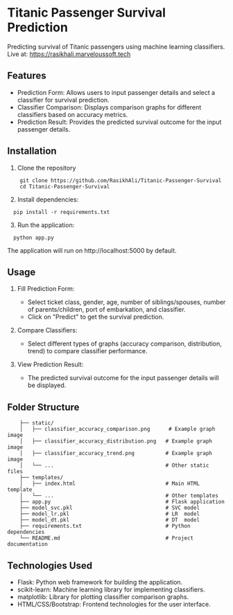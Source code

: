 # Titanic Passenger Survival Prediction
Predicting survival of Titanic passengers using machine learning classifiers.
Live at: https://rasikhali.marveloussoft.tech


## Features
  - Prediction Form: Allows users to input passenger details and select a classifier for survival prediction.
  - Classifier Comparison: Displays comparison graphs for different classifiers based on accuracy metrics.
  - Prediction Result: Provides the predicted survival outcome for the input passenger details.


## Installation
1. Clone the repository
```
    git clone https://github.com/RasikhAli/Titanic-Passenger-Survival
    cd Titanic-Passenger-Survival
```
2. Install dependencies:
```
  pip install -r requirements.txt
```
3. Run the application:
```
  python app.py
```
The application will run on http://localhost:5000 by default.


## Usage
1. Fill Prediction Form:
     - Select ticket class, gender, age, number of siblings/spouses, number of parents/children, port of embarkation, and classifier.
     - Click on "Predict" to get the survival prediction.

2. Compare Classifiers:
     - Select different types of graphs (accuracy comparison, distribution, trend) to compare classifier performance.

3. View Prediction Result:
     - The predicted survival outcome for the input passenger details will be displayed.


## Folder Structure
```
    ├── static/
    │   ├── classifier_accuracy_comparison.png      # Example graph image
    │   ├── classifier_accuracy_distribution.png   # Example graph image
    │   ├── classifier_accuracy_trend.png          # Example graph image
    │   └── ...                                    # Other static files
    ├── templates/
    │   ├── index.html                             # Main HTML template
    │   └── ...                                    # Other templates
    ├── app.py                                     # Flask application
    ├── model_svc.pkl                              # SVC model
    ├── model_lr.pkl                               # LR  model
    ├── model_dt.pkl                               # DT  model
    ├── requirements.txt                           # Python dependencies
    └── README.md                                  # Project documentation
```

## Technologies Used
  - Flask: Python web framework for building the application.
  - scikit-learn: Machine learning library for implementing classifiers.
  - matplotlib: Library for plotting classifier comparison graphs.
  - HTML/CSS/Bootstrap: Frontend technologies for the user interface.
